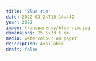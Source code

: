 ```yaml
---
title: "Blue rim"
date: 2022-03-24T13:14:44Z
year: 2022
image: transparency/blue-rim.jpg
dimensions: 25.5x33.5 cm
media: watercolour on paper
description: Available
draft: false
---
```


